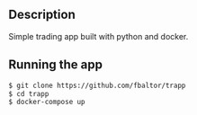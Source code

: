 ## Description

Simple trading app built with python and docker.

## Running the app

```bash
$ git clone https://github.com/fbaltor/trapp
$ cd trapp
$ docker-compose up
```
